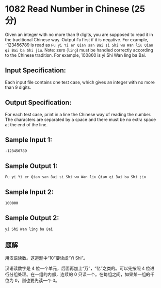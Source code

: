 # 1082 Read Number in Chinese (25 分)

Given an integer with no more than 9 digits, you are supposed to read it in the traditional Chinese way. Output `Fu` first if it is negative. For example, -123456789 is read as `Fu yi Yi er Qian san Bai si Shi wu Wan liu Qian qi Bai ba Shi jiu`. Note: zero (`ling`) must be handled correctly according to the Chinese tradition. For example, 100800 is yi Shi Wan ling ba Bai.

## Input Specification:

Each input file contains one test case, which gives an integer with no more than 9 digits.

## Output Specification:

For each test case, print in a line the Chinese way of reading the number. The characters are separated by a space and there must be no extra space at the end of the line.

## Sample Input 1:

```
-123456789
```

## Sample Output 1:

```
Fu yi Yi er Qian san Bai si Shi wu Wan liu Qian qi Bai ba Shi jiu
```

## Sample Input 2:

```
100800
```

## Sample Output 2:

```
yi Shi Wan ling ba Bai
```

## 题解

用汉语读数。这道题中“10”要读成“Yi Shi”。

汉语读数字是 4 位一个单元，后面再加上“万”，“亿”之类的。可以先按照 4 位进行分组处理。在一组的内部，连续的 0 只读一个。在每组之间，如果某一组的千位为 0，则也要先读一个 0。
